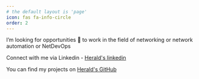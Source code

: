 ```yaml
---
# the default layout is 'page'
icon: fas fa-info-circle
order: 2
---
```


I’m looking for opportunities 💞️  to work in the field of networking or network automation or NetDevOps

Connect with me via Linkedin - [Herald's linkedin](https://linkedin.com/in/herald126)

You can find my projects on [Herald's GitHub](https://github.com/HeraldCod)
